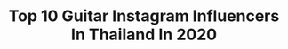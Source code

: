 ---
title: Top 10 Guitar Instagram Influencers In Thailand In 2020
description: >-
  Find top guitar Instagram influencers in Thailand in 2020. Most popular hashtags: #djmingefm #singhacorporation #truegigatexfiber #triplesfactory.
platform: Instagram
profiles:
  - username: "note_buddyboys"
    fullname: >-
      Nunthakrai Chamjaihan
    location: "Thailand"
    followers: 41102
    engagement: 154
    commentsToLikes: 0.007177
    id: ck0tzdeafpwyl0i19xpi2ae95
    verified: false
    hashtags: "#meenmarch, #larcenciel, #rubberkiller, #buddyboysfamily"
  - username: "chawcocktail"
    fullname: >-
      Chaw
    location: "Thailand"
    followers: 21395
    engagement: 309
    commentsToLikes: 0.011949
    id: ck8t745tmfl4l0j78ww9t3xuf
    verified: false
    hashtags: "#aristides, #genierecords, #30seconds30pushups, #threemandown"
  - username: "tonypizzuti"
    fullname: >-
      tonypizzuti
    location: "Thailand"
    followers: 28148
    engagement: 155
    commentsToLikes: 0.019363
    id: ck5zvvnp24zqj0i144jp2hobt
    verified: false
    hashtags: "#emoking, #emoqueen, #thedruginmeisgoldtour, #monomania"
  - username: "naphat_nine"
    fullname: >-
      Naphat Siangsomboon นาย ณภัทร
    location: "Thailand"
    followers: 3049211
    engagement: 145
    commentsToLikes: 0.005291
    id: ck5pxaic9qv600i11vxp4dbng
    verified: true
    hashtags: "#blaprestigehealth, #airismcrewnecktshirt, #sirivannavariss2020, #hiddensimplicity"
  - username: "kamonrath_you"
    fullname: >-
      KMR_កាម៉ុនរ៉ាត់
    location: "Thailand"
    followers: 15247
    engagement: 347
    commentsToLikes: 0.023124
    id: ck8t8kll2kteg0j789u8l5os4
    verified: false
    hashtags: "#minote10, #care, #things, #love"
  - username: "thay.wpcc"
    fullname: >-
      THAY WONG
    location: "Thailand"
    followers: 7133
    engagement: 2138
    commentsToLikes: 0.031992
    id: ck8t2dz98z4hx0j78ucbp7aip
    verified: false
    hashtags: "#jedsadaphotography, #threemandown, #genelab, #guitarmagawards2020"
  - username: "aung_warangkana"
    fullname: >-
      AUNG †
    location: "Thailand"
    followers: 7811
    engagement: 866
    commentsToLikes: 0.018224
    id: ck6tud4kvfng80j712zvumdti
    verified: false
    hashtags: "#jamfromhome, #cover, #onlyyou, #drunkenmoon"
  - username: "zumman"
    fullname: >-
      Zummy Zripao
    location: "Thailand"
    followers: 40329
    engagement: 293
    commentsToLikes: 0.006851
    id: ck6tz0gdg6xgv0j71bujp5k2r
    verified: false
    hashtags: "#dtswisswheels, #theguitarmagawards2020, #rideshimano, #truegigatexfiber"
  - username: "djming_efm"
    fullname: >-
      Thatsaphon Ruangkittattanakun
    location: "Thailand"
    followers: 3608
    engagement: 673
    commentsToLikes: 0.032892
    id: ck0w56qa825zc0i19tbf0ccau
    verified: false
    hashtags: "#dark, #covid19thaiheroes, #djmingefm, #comingsoon"
  - username: "chinchinawut"
    fullname: >-
      Chinawut Indracusin
    location: "Thailand"
    followers: 547714
    engagement: 178
    commentsToLikes: 0.005093
    id: ck55j88prwhhf0i11e11qyy1k
    verified: true
    hashtags: "#streamer, #thailandfightcovid19, #thefacementhailand3, #hunzxchin"
---